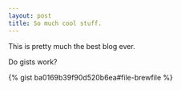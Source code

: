 ```yaml
---
layout: post
title: So much cool stuff.
---
```


This is pretty much the best blog ever.


Do gists work?

{% gist ba0169b39f90d520b6ea#file-brewfile %}
